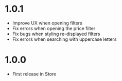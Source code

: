 # 1.0.1

* Improve UX when opening filters
* Fix errors when opening the price filter
* Fix bugs when styling re-displayed filters
* Fix errors when searching with uppercase letters

# 1.0.0

* First release in Store
